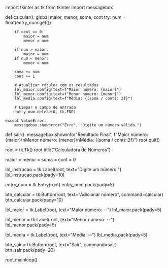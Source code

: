 import tkinter as tk
from tkinter import messagebox

def calcular():
    global maior, menor, soma, cont
    try:
        num = float(entry_num.get())
        
        if cont == 0: 
            maior = num
            menor = num
        
        if num > maior:
            maior = num
        if num < menor:
            menor = num

        soma += num
        cont += 1
        
        # Atualizar rótulos com os resultados
        lbl_maior.config(text=f"Maior número: {maior}")
        lbl_menor.config(text=f"Menor número: {menor}")
        lbl_media.config(text=f"Média: {(soma / cont):.2f}")
        
        # Limpar o campo de entrada
        entry_num.delete(0, tk.END)
        
    except ValueError:
        messagebox.showerror("Erro", "Digite um número válido.")

def sair():
    messagebox.showinfo("Resultado Final", f"Maior número: {maior}\nMenor número: {menor}\nMédia: {(soma / cont):.2f}")
    root.quit()

root = tk.Tk()
root.title("Calculadora de Números")

maior = menor = soma = cont = 0

lbl_instrucao = tk.Label(root, text="Digite um número:")
lbl_instrucao.pack(pady=10)

entry_num = tk.Entry(root)
entry_num.pack(pady=5)

btn_calcular = tk.Button(root, text="Adicionar número", command=calcular)
btn_calcular.pack(pady=10)

lbl_maior = tk.Label(root, text="Maior número: --")
lbl_maior.pack(pady=5)

lbl_menor = tk.Label(root, text="Menor número: --")
lbl_menor.pack(pady=5)

lbl_media = tk.Label(root, text="Média: --")
lbl_media.pack(pady=5)

btn_sair = tk.Button(root, text="Sair", command=sair)
btn_sair.pack(pady=20)

root.mainloop()
